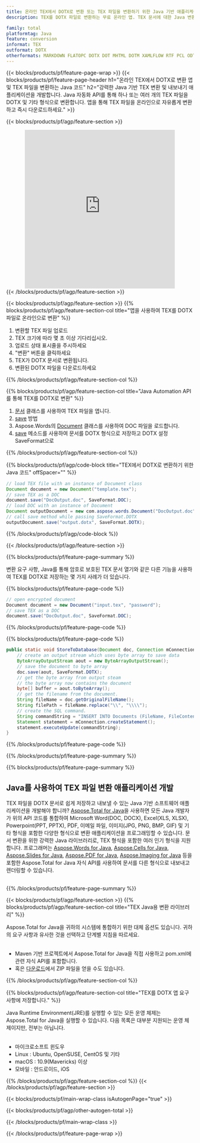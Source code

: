 ```yaml
---
title: 온라인 TEX에서 DOTX로 변환 또는 TEX 파일을 변환하기 위한 Java 기반 애플리케이션 개발
description: TEX를 DOTX 파일로 변환하는 무료 온라인 앱. TEX 문서에 대한 Java 변환 라이브러리 코드. 

family: total
platformtag: Java
feature: conversion
informat: TEX
outformat: DOTX
otherformats: MARKDOWN FLATOPC DOTX DOT MHTML DOTM XAMLFLOW RTF PCL ODT PS WORDML
---
```

{{< blocks/products/pf/feature-page-wrap >}}
{{< blocks/products/pf/feature-page-header h1="온라인 TEX에서 DOTX로 변환 앱 및 TEX 파일을 변환하는 Java 코드" h2="강력한 Java 기반 TEX 변환 및 내보내기 애플리케이션을 개발합니다. Java 자동화 API를 통해 하나 또는 여러 개의 TEX 파일을 DOTX 및 기타 형식으로 변환합니다. 앱을 통해 TEX 파일을 온라인으로 자유롭게 변환하고 즉시 다운로드하세요." >}}


{{< blocks/products/pf/agp/feature-section >}}

<div class="container-fluid agp-content bg-white aboutfile box-1 vh100 section nopbtm">
<div class=container>
<div class=row>
<div class="demobox tc col-md-12 padding-0" align="center">

<iframe title="무료 온라인 TEX에서 DOTX로 변환 앱" style="border: none; height: 426px;" scrolling="no" src="https://total-conversion-app-65z5r2lp.k8s.dynabic.com/?to=dotx&from=tex" id="child-iframe" width="80%"></iframe>

</div></div>
</div></div>
{{< /blocks/products/pf/agp/feature-section >}}


{{< blocks/products/pf/agp/feature-section >}}
{{% blocks/products/pf/agp/feature-section-col title="앱을 사용하여 TEX를 DOTX 파일로 온라인으로 변환" %}}

1. 변환할 TEX 파일 업로드
1. TEX 크기에 따라 몇 초 이상 기다리십시오.
1. 업로드 상태 표시줄을 주시하세요
1. "변환" 버튼을 클릭하세요
1. TEX가 DOTX 문서로 변환됩니다.
1. 변환된 DOTX 파일을 다운로드하세요

{{% /blocks/products/pf/agp/feature-section-col %}}

{{% blocks/products/pf/agp/feature-section-col title="Java Automation API를 통해 TEX를 DOTX로 변환" %}}


1. [문서](https://reference.aspose.com/pdf/java/com.aspose.pdf/Document) 클래스를 사용하여 TEX 파일을 엽니다.
2. [save](https://reference.aspose.com/pdf/java/com.aspose.pdf/Document#save-java.lang.String-com.aspose.pdf.SaveOptions- ) 방법
3. Aspose.Words의 [Document](https://reference.aspose.com/words/java/com.aspose.words/Document) 클래스를 사용하여 DOC 파일을 로드합니다.
4. [save](https://reference.aspose.com/words/java/com.aspose.words/Document#save(java.lang.String,int)) 메소드를 사용하여 문서를 DOTX 형식으로 저장하고 DOTX 설정 SaveFormat으로



{{% /blocks/products/pf/agp/feature-section-col %}}

{{% blocks/products/pf/agp/code-block title="TEX에서 DOTX로 변환하기 위한 Java 코드" offSpacer="" %}}


```java
// load TEX file with an instance of Document class
Document document = new Document("template.tex");
// save TEX as a DOC 
document.save("DocOutput.doc", SaveFormat.DOC); 
// load DOC with an instance of Document
Document outputDocument = new com.aspose.words.Document("DocOutput.doc");
// call save method while passing SaveFormat.DOTX
outputDocument.save("output.dotx", SaveFormat.DOTX);   
```



{{% /blocks/products/pf/agp/code-block %}}

{{< /blocks/products/pf/agp/feature-section >}}

{{% blocks/products/pf/feature-page-summary %}}

변환 요구 사항, Java를 통해 암호로 보호된 TEX 문서 열기와 같은 다른 기능을 사용하여 TEX를 DOTX로 저장하는 몇 가지 사례가 더 있습니다.

{{% blocks/products/pf/feature-page-code %}}

```cs
// open encrypted document
Document document = new Document("input.tex", "password");
// save TEX as a DOC 
document.save("DocOutput.doc", SaveFormat.DOC);
```


{{% /blocks/products/pf/feature-page-code %}}
{{% blocks/products/pf/feature-page-code %}}


```java
public static void StoreToDatabase(Document doc, Connection mConnection) throws Exception {
    // create an output stream which uses byte array to save data
    ByteArrayOutputStream aout = new ByteArrayOutputStream();
    // save the document to byte array
    doc.save(aout, SaveFormat.DOTX);
    // get the byte array from output steam
    // the byte array now contains the document
    byte[] buffer = aout.toByteArray();
    // get the filename from the document.
    String fileName = doc.getOriginalFileName();
    String filePath = fileName.replace("\\", "\\\\");
    // create the SQL command.
    String commandString = "INSERT INTO Documents (FileName, FileContent) VALUES('" + filePath + "', '" + buffer + "')";
    Statement statement = mConnection.createStatement();
    statement.executeUpdate(commandString);
}  
```


{{% /blocks/products/pf/feature-page-code %}}


{{% /blocks/products/pf/feature-page-summary %}}

{{% blocks/products/pf/feature-page-summary %}}

<h2>Java를 사용하여 TEX 파일 변환 애플리케이션 개발</h2>

TEX 파일을 DOTX 문서로 쉽게 저장하고 내보낼 수 있는 Java 기반 소프트웨어 애플리케이션을 개발해야 합니까? [Aspose.Total for Java](https://products.aspose.com/total/ko/java/)을 사용하면 모든 Java 개발자가 위의 API 코드를 통합하여 Microsoft Word(DOC, DOCX), Excel(XLS, XLSX), Powerpoint(PPT, PPTX), PDF, 이메일 파일, 이미지(JPG, PNG, BMP, GIF) 및 기타 형식을 포함한 다양한 형식으로 변환 애플리케이션을 프로그래밍할 수 있습니다. 문서 변환을 위한 강력한 Java 라이브러리로, TEX 형식을 포함한 여러 인기 형식을 지원합니다. 프로그래머는 [Aspose.Words for Java](https://products.aspose.com/words/ko/java/), [Aspose.Cells for Java](https://products.aspose.com/cells/ko/java/), [Aspose.Slides for Java](https://products.aspose.com/slides/ko/java/), [Aspose.PDF for Java](https://products.aspose.com/pdf/ko/java/), [Aspose.Imaging for Java](https://products.aspose.com/imaging/ko/java/) 등을 포함한 Aspose.Total for Java 자식 API를 사용하여 문서를 다른 형식으로 내보내고 렌더링할 수 있습니다.<br /><br />

{{% /blocks/products/pf/feature-page-summary %}}

{{< blocks/products/pf/agp/feature-section >}}
{{% blocks/products/pf/agp/feature-section-col title="TEX Java용 변환 라이브러리" %}}

Aspose.Total for Java을 귀하의 시스템에 통합하기 위한 대체 옵션도 있습니다. 귀하의 요구 사항과 유사한 것을 선택하고 단계별 지침을 따르세요.<br /><br />

- Maven 기반 프로젝트에서 Aspose.Total for Java을 직접 사용하고 pom.xml에 관련 자식 API를 포함합니다.
- 혹은 [다운로드](https://releases.aspose.com/total/java)에서 ZIP 파일을 얻을 수도 있습니다.

{{% /blocks/products/pf/agp/feature-section-col %}}

{{% blocks/products/pf/agp/feature-section-col title="TEX를 DOTX 앱 요구 사항에 저장합니다." %}}

Java Runtime Environment(JRE)를 실행할 수 있는 모든 운영 체제는 Aspose.Total for Java을 실행할 수 있습니다. 다음 목록은 대부분 지원되는 운영 체제이지만, 전부는 아닙니다. <br /><br />
- 마이크로소프트 윈도우
- Linux : Ubuntu, OpenSUSE, CentOS 및 기타
- macOS : 10.9(Mavericks) 이상
- 모바일 : 안드로이드, iOS

{{% /blocks/products/pf/agp/feature-section-col %}}
{{< /blocks/products/pf/agp/feature-section >}}

{{< blocks/products/pf/main-wrap-class isAutogenPage="true" >}}

{{< blocks/products/pf/agp/other-autogen-total >}}

{{< /blocks/products/pf/main-wrap-class >}}

{{< /blocks/products/pf/feature-page-wrap >}}